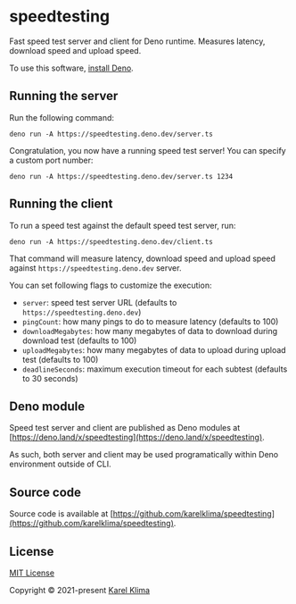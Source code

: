 # speedtesting

Fast speed test server and client for Deno runtime. Measures latency, download
speed and upload speed.

To use this software,
[install Deno](https://docs.deno.com/runtime/manual/getting_started/installation).

## Running the server

Run the following command:

```
deno run -A https://speedtesting.deno.dev/server.ts
```

Congratulation, you now have a running speed test server! You can specify a
custom port number:

```
deno run -A https://speedtesting.deno.dev/server.ts 1234
```

## Running the client

To run a speed test against the default speed test server, run:

```
deno run -A https://speedtesting.deno.dev/client.ts
```

That command will measure latency, download speed and upload speed against
`https://speedtesting.deno.dev` server.

You can set following flags to customize the execution:

- `server`: speed test server URL (defaults to `https://speedtesting.deno.dev`)
- `pingCount`: how many pings to do to measure latency (defaults to 100)
- `downloadMegabytes`: how many megabytes of data to download during download
  test (defaults to 100)
- `uploadMegabytes`: how many megabytes of data to upload during upload test
  (defaults to 100)
- `deadlineSeconds`: maximum execution timeout for each subtest (defaults to 30
  seconds)

## Deno module

Speed test server and client are published as Deno modules at
[https://deno.land/x/speedtesting](https://deno.land/x/speedtesting).

As such, both server and client may be used programatically within Deno
environment outside of CLI.

## Source code

Source code is available at
[https://github.com/karelklima/speedtesting](https://github.com/karelklima/speedtesting).

## License

[MIT License](./LICENSE)

Copyright © 2021-present [Karel Klima](https://karelklima.com)

